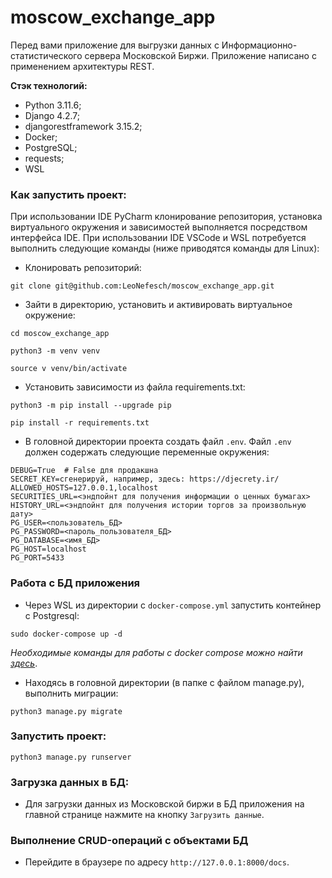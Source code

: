 # moscow_exchange_app
Перед вами приложение для выгрузки данных с Информационно-статистического 
сервера Московской Биржи.
Приложение написано с применением архитектуры REST.

 **Стэк технологий:**
 - Python 3.11.6;
 - Django 4.2.7;
 - djangorestframework 3.15.2;
 - Docker;
 - PostgreSQL;
 - requests;
 - WSL

### Как запустить проект:
При использовании IDE PyCharm клонирование репозитория, установка виртуального окружения и зависимостей выполняется
посредством интерфейса IDE. При использовании IDE VSCode и WSL потребуется выполнить следующие команды
(ниже приводятся команды для Linux):

- Клонировать репозиторий:

```
git clone git@github.com:LeoNefesch/moscow_exchange_app.git
```
- Зайти в директорию, установить и активировать виртуальное окружение:
```
cd moscow_exchange_app
```
```
python3 -m venv venv
```

```
source v venv/bin/activate
```
- Установить зависимости из файла requirements.txt:
```
python3 -m pip install --upgrade pip
```

```
pip install -r requirements.txt
```
- В головной директории проекта создать файл `.env`.
Файл `.env` должен содержать следующие переменные окружения:
```
DEBUG=True  # False для продакшна
SECRET_KEY=сгенерируй, например, здесь: https://djecrety.ir/
ALLOWED_HOSTS=127.0.0.1,localhost
SECURITIES_URL=<эндпойнт для получения информации о ценных бумагах>
HISTORY_URL=<эндпойнт для получения истории торгов за произвольную дату>
PG_USER=<пользователь_БД>
PG_PASSWORD=<пароль_пользователя_БД>
PG_DATABASE=<имя_БД>
PG_HOST=localhost
PG_PORT=5433
```
### Работа с БД приложения
- Через WSL из директории с `docker-compose.yml` запустить контейнер с Postgresql:
```
sudo docker-compose up -d
```
_Необходимые команды для работы с docker compose можно найти [здесь](docker_shortcuts.md)_.

- Находясь в головной директории (в папке с файлом manage.py), выполнить миграции:
```
python3 manage.py migrate
```
### Запустить проект:
```
python3 manage.py runserver
```
### Загрузка данных в БД:
- Для загрузки данных из Московской биржи в БД приложения на главной странице нажмите на кнопку `Загрузить данные`.

### Выполнение CRUD-операций с объектами БД
- Перейдите в браузере по адресу `http://127.0.0.1:8000/docs`.
